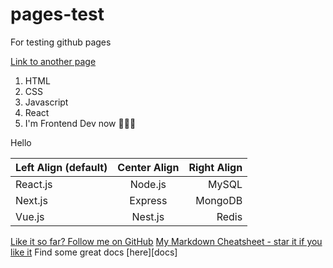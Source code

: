 # pages-test
For testing github pages

[Link to another page](another-page.md)


1. HTML
2. CSS
3. Javascript
4. React
7. I'm Frontend Dev now 👨🏼‍🎨

Hello

| Left Align (default) | Center Align | Right Align |
| :------------------- | :----------: | ----------: |
| React.js             | Node.js      | MySQL       |
| Next.js              | Express      | MongoDB     |
| Vue.js               | Nest.js      | Redis       |

[Like it so far? Follow me on GitHub](https://github.com/im-luka)
[My Markdown Cheatsheet - star it if you like it](markdown-cheatsheet)
Find some great docs [here][docs]
